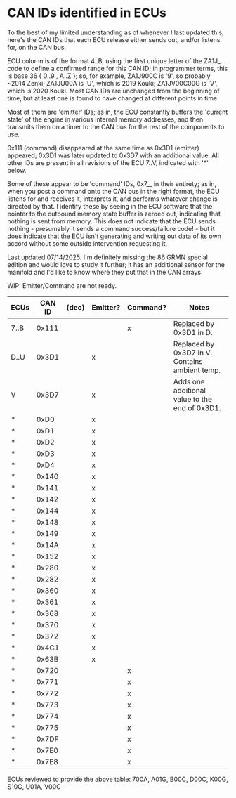 # CAN IDs identified in ECUs

To the best of my limited understanding as of whenever I last updated this, here's the CAN IDs that each ECU release either sends out, and/or listens for, on the CAN bus.

ECU column is of the format 4..B, using the first unique letter of the ZA1J_... code to define a confirmed range for this CAN ID; in programmer terms, this is base 36 { 0..9 , A..Z }; so, for example, ZA1J900C is '9', so probably ~2014 Zenki; ZA1JU00A is 'U', which is 2019 Kouki; ZA1JV00C00G is 'V', which is 2020 Kouki. Most CAN IDs are unchanged from the beginning of time, but at least one is found to have changed at different points in time.

Most of them are 'emitter' IDs; as in, the ECU constantly buffers the 'current state' of the engine in various internal memory addresses, and then transmits them on a timer to the CAN bus for the rest of the components to use.

0x111 (command) disappeared at the same time as 0x3D1 (emitter) appeared; 0x3D1 was later updated to 0x3D7 with an additional value. All other IDs are present in all revisions of the ECU 7..V, indicated with '*' below.

Some of these appear to be 'command' IDs, 0x7__ in their entirety; as in, when you post a command onto the CAN bus in the right format, the ECU listens for and receives it, interprets it, and performs whatever change is directed by that. I identify these by seeing in the ECU software that the pointer to the outbound memory state buffer is zeroed out, indicating that nothing is sent from memory. This does not indicate that the ECU sends nothing - presumably it sends a command success/failure code! - but it does indicate that the ECU isn't generating and writing out data of its own accord without some outside intervention requesting it.

Last updated 07/14/2025. I'm definitely missing the 86 GRMN special edition and would love to study it further; it has an additional sensor for the manifold and I'd like to know where they put that in the CAN arrays.

WIP: Emitter/Command are not ready.

| ECUs | CAN ID | (dec) | Emitter? | Command? | Notes |
| ---- | ------ | ----- | -------- | -------- | ----- |
| 7..B | 0x111  |       |          | x        | Replaced by 0x3D1 in D. |
| D..U | 0x3D1  |       | x        |          | Replaced by 0x3D7 in V. Contains ambient temp. |
| V    | 0x3D7  |       | x        |          | Adds one additional value to the end of 0x3D1. |
| *    | 0xD0   |       | x        |          |  |
| *    | 0xD1   |       | x        |          |  |
| *    | 0xD2   |       | x        |          |  |
| *    | 0xD3   |       | x        |          |  |
| *    | 0xD4   |       | x        |          |  |
| *    | 0x140  |       | x        |          |  |
| *    | 0x141  |       | x        |          |  |
| *    | 0x142  |       | x        |          |  |
| *    | 0x144  |       | x        |          |  |
| *    | 0x148  |       | x        |          |  |
| *    | 0x149  |       | x        |          |  |
| *    | 0x14A  |       | x        |          |  |
| *    | 0x152  |       | x        |          |  |
| *    | 0x280  |       | x        |          |  |
| *    | 0x282  |       | x        |          |  |
| *    | 0x360  |       | x        |          |  |
| *    | 0x361  |       | x        |          |  |
| *    | 0x368  |       | x        |          |  |
| *    | 0x370  |       | x        |          |  |
| *    | 0x372  |       | x        |          |  |
| *    | 0x4C1  |       | x        |          |  |
| *    | 0x63B  |       | x        |          |  |
| *    | 0x720  |       |          | x        |  |
| *    | 0x771  |       |          | x        |  |
| *    | 0x772  |       |          | x        |  |
| *    | 0x773  |       |          | x        |  |
| *    | 0x774  |       |          | x        |  |
| *    | 0x775  |       |          | x        |  |
| *    | 0x7DF  |       |          | x        |  |
| *    | 0x7E0  |       |          | x        |  |
| *    | 0x7E8  |       |          | x        |  |

ECUs reviewed to provide the above table: 700A, A01G, B00C, D00C, K00G, S10C, U01A, V00C
